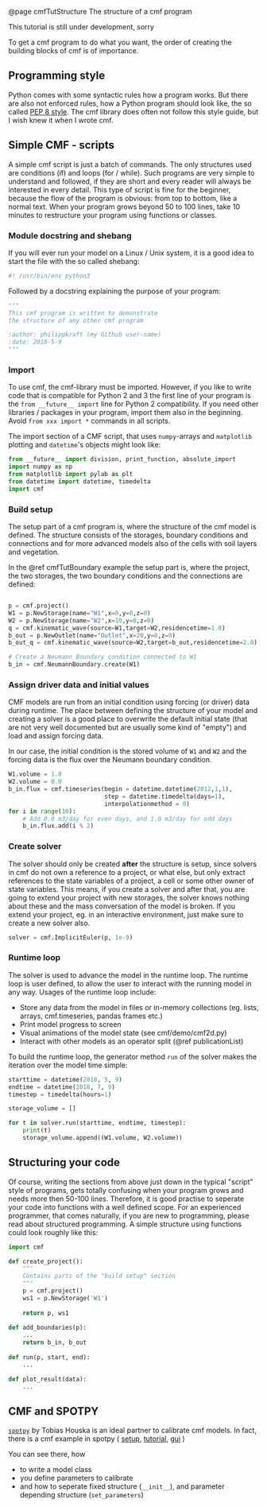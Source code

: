 @page cmfTutStructure The structure of a cmf program

This tutorial is still under development, sorry

To get a cmf program to do what you want, the order of creating
the building blocks of cmf is of importance.  

## Programming style

Python comes with some syntactic rules how a program works. But there
are also not enforced rules, how a Python program should look like,
the so called [PEP 8 style](https://www.python.org/dev/peps/pep-0008/).
The cmf library does often not follow this style guide, but I wish knew
it when I wrote cmf.    

## Simple CMF - scripts

A simple cmf script is just a batch of commands. The only structures used
are conditions (if) and loops (for / while). Such programs are very
simple to understand and followed, if they are short and every reader will
always be interested in every detail. This type of script is fine for the 
beginner, because the flow of the program is obvious: from top to bottom,
like a normal text. When your program grows beyond 50 to 100 lines, 
take 10 minutes to restructure your program using functions or classes. 

### Module docstring and shebang

If you will ever run your model on a Linux / Unix system, it is a good
idea to start the file with the so called shebang:
~~~~~~~~~~~~~~.py
#! /usr/bin/env python3
~~~~~~~~~~~~~~

Followed by a docstring explaining the purpose of your program:

~~~~~~~~~~~~~~.py
"""
This cmf program is written to demonstrate 
the structure of any other cmf program

:author: philippkraft (my Github user-name)
:date: 2018-5-9 
"""
~~~~~~~~~~~~~~
### Import

To use cmf, the cmf-library must be imported. However, if you like to write
code that is compatible for Python 2 and 3 the first line of your program
is the `from __future__ import` line for Python 2 compatibility. If you need
other libraries / packages in your program, import them also in the beginning.
Avoid `from xxx import *` commands in all scripts.

The import section of a CMF script, that uses `numpy`-arrays and `matplotlib` 
plotting and `datetime`'s objects might look like:

~~~~~~~~~~~~~.py
from __future__ import division, print_function, absolute_import
import numpy as np
from matplotlib import pylab as plt
from datetime import datetime, timedelta
import cmf
~~~~~~~~~~~~~

### Build setup

The setup part of a cmf program is, where the structure of the cmf model is defined.
The structure consists of the storages, boundary conditions and connections and for 
more advanced models also of the cells with soil layers and vegetation.

In the @ref cmfTutBoundary example the setup part is, where the project, the two
storages, the two boundary conditions and the connections are defined:

~~~~~~~~~~~~~.py

p = cmf.project()
W1 = p.NewStorage(name="W1",x=0,y=0,z=0)
W2 = p.NewStorage(name="W2",x=10,y=0,z=0)
q = cmf.kinematic_wave(source=W1,target=W2,residencetime=1.0)
b_out = p.NewOutlet(name="Outlet",x=20,y=0,z=0)
b_out_q = cmf.kinematic_wave(source=W2,target=b_out,residencetime=2.0)

# Create a Neumann Boundary condition connected to W1
b_in = cmf.NeumannBoundary.create(W1)

~~~~~~~~~~~~~

### Assign driver data and initial values

CMF models are run from an initial condition using forcing (or driver)
data during runtime. The place between defining the structure of
your model and creating a solver is a good place to overwrite
the default initial state (that are not very well documented but
are usually some kind of "empty") and load and assign forcing data.

In our case, the initial condition is the stored volume of `W1` and
`W2` and the forcing data is the flux over the Neumann boundary condition.

~~~~~~~~~~~~~~.py
W1.volume = 1.0
W2.volume = 0.0
b_in.flux = cmf.timeseries(begin = datetime.datetime(2012,1,1), 
                           step = datetime.timedelta(days=1), 
                           interpolationmethod = 0)
for i in range(10):
    # Add 0.0 m3/day for even days, and 1.0 m3/day for odd days
    b_in.flux.add(i % 2)
~~~~~~~~~~~~~~

### Create solver

The solver should only be created **after** the structure is setup, since solvers
in cmf do not own a reference to a project, or what else, but only extract references
to the state variables of a project, a cell or some other owner of state variables. 
This means, if you create a solver and after that, you
are going to extend your project with new storages, the solver knows nothing about these 
and the mass conversation of the model is broken. If you extend your project, eg. in
an interactive environment, just make sure to create a new solver also.

~~~~~~~~~~~~~~~.py
solver = cmf.ImplicitEuler(p, 1e-9)
~~~~~~~~~~~~~~~

### Runtime loop

The solver is used to advance the model in the runtime loop. The runtime loop is
user defined, to allow the user to interact with the running model in any way.
Usages of the runtime loop include:

- Store any data from the model in files or in-memory collections (eg. lists, arrays,
cmf.timeseries, pandas frames etc.)
- Print model progress to screen 
- Visual animations of the model state (see cmf/demo/cmf2d.py)
- Interact with other models as an operator split (@ref publicationList)

To build the runtime loop, the generator method `run` of the solver makes the iteration
over the model time simple:

~~~~~~~~~~~~~~~~~~~~.py
starttime = datetime(2018, 5, 9)
endtime = datetime(2018, 7, 9)
timestep = timedelta(hours=1)

storage_volume = []

for t in solver.run(starttime, endtime, timestep):
    print(t)
    storage_volume.append((W1.volume, W2.volume))
~~~~~~~~~~~~~~~~~~~~


## Structuring your code

Of course, writing the sections from above just down in the typical "script" style
of programs, gets totally confusing when your program grows and needs more then 
50-100 lines. Therefore, it is good practise to seperate your code into functions
with a well defined scope. For an experienced programmer, that comes naturally,
if you are new to programming, please read about structured programming. A simple
structure using functions could look roughly like this:

~~~~~~~~~~~~~.py
import cmf

def create_project():
    """
    Contains parts of the "build setup" section
    """
    p = cmf.project()
    ws1 = p.NewStorage('W1')
    
    return p, ws1
    
def add_boundaries(p):
    ...
    return b_in, b_out
    
def run(p, start, end):
    ...

def plot_result(data):
    ...
~~~~~~~~~~~~~

## CMF and SPOTPY

[`spotpy`](https://github.com/thouska/spotpy) by Tobias Houska is an 
ideal partner to calibrate cmf models. In fact, there is a 
cmf example in spotpy (
[setup](https://github.com/thouska/spotpy/blob/master/spotpy/examples/spot_setup_cmf_lumped.py),
[tutorial](https://github.com/thouska/spotpy/blob/master/spotpy/examples/tutorial_cmf_lumped.py),
[gui](https://github.com/thouska/spotpy/blob/master/spotpy/examples/gui_cmf_lumped.py)
)

You can see there, how
- to write a model class
- you define parameters to calibrate
- and how to seperate fixed structure (`__init__`), and parameter depending structure
(`set_parameters`)